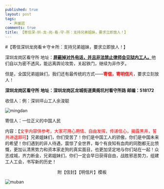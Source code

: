 ```yaml
---
published: true
layout: post
tags:
  - 声援团
comments: true
title: 【寄信深☆圳☆龙☆岗☆看☆守☆所：支持兄弟姐妹，要求立即放人！】
---
```

#【寄信深圳龙岗看☆守☆所：支持兄弟姐妹，要求立即放人！】

深圳龙岗区看守所
地址：<span style="text-decoration: underline;">**屏蔽掉对外电话，并且非法禁止律师会见狱内工人。**</span>他们自以为密不透风，能远离舆论攻势，关起铁门，继续为非作歹。

但是，全国兄弟姐妹们，我们还有最传统的方式——<span style="color:red">**寄信，寄明信片**</span>，要求立刻放人！

**深圳龙岗区看守所**
**地址：深圳龙岗区龙城街道黄阁坑村看守所路		邮编：518172**

收信人：例：深圳坪山工人余浚聪

<img align="center" src="http://wx2.sinaimg.cn/mw690/0060lm7Tly1fu3j97ickwj30up0egq3u.jpg" alt="mingdan">

寄信人：一位正义的中国人民

内容：【<span style="color:red">文字内容供参考，大家可用心用情、自由发挥，传递信心，揭露黑井，誓共进退即可</span>】兄弟姐妹们，你们受苦了！你们是中国工人的骄傲，你们是中国未来的希望！你们遇到的非人待遇，震惊了全世界，每个有良知有血肉的同胞都无比愤慨，更加认清黑势力和资本家走狗的真实面目，也更加坚定地与你们站在一起！众志成城，齐力断金，兄弟姐妹们，你们一定会早日获得自由，战胜邪恶势力，组建工人工会，书写新的历史！

<p align="center">附【信封】【明信片】模板</p>

<img align="center" src="http://wx1.sinaimg.cn/mw690/0060lm7Tly1fu3iwb97zsj30sy0944an.jpg" alt="muban">

